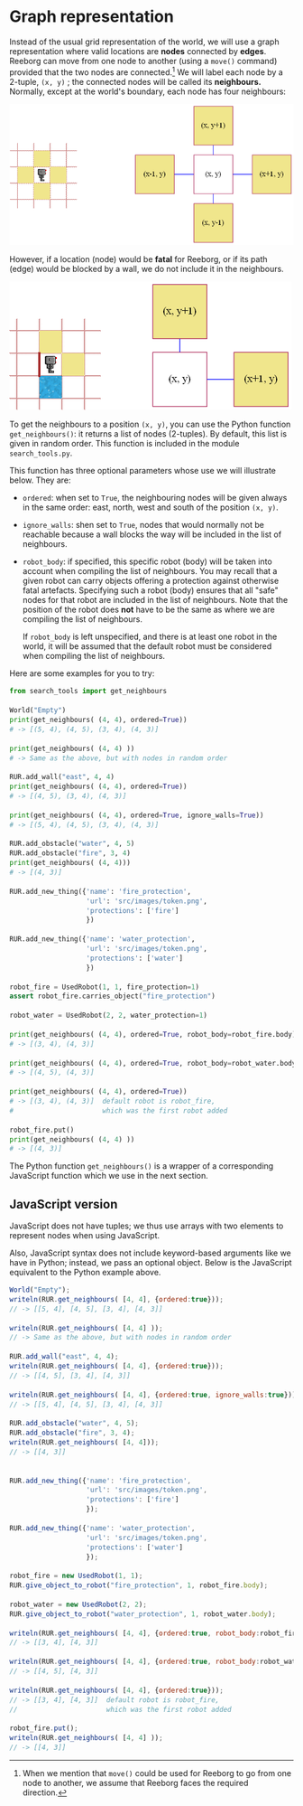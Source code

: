 # Graph representation

Instead of the usual grid representation of the world, we will use a graph representation where valid locations are **nodes** connected by **edges**. Reeborg can move from one node to another \(using a `move()` command\) provided that the two nodes are connected.[^1] We will label each node by a 2-tuple, `(x, y)` ; the connected nodes will be called its **neighbours.** Normally, except at the world's boundary, each node has four neighbours:

![](/assets/graph1.png)

However, if a location \(node\) would be **fatal** for Reeborg, or if its path \(edge\) would be blocked by a wall, we do not include it in the neighbours.

![](/assets/graph2.png)

To get the neighbours to a position `(x, y)`, you can use the Python function `get_neighbours()`: it returns a list of nodes \(2-tuples\). By default, this list is given in random order. This function is included in the module `search_tools.py`.

This function has three optional parameters whose use we will illustrate below.
They are:

* `ordered`: when set to `True`, the neighbouring nodes will be given always in
  the same order: east, north, west and south of the position `(x, y)`.
* `ignore_walls`: shen set to `True`, nodes that would normally not be reachable because
  a wall blocks the way will be included in the list of neighbours.
* `robot_body`: if specified, this specific robot (body) will be taken into account when compiling the
  list of neighbours. You may recall that a given robot can carry objects offering
  a protection against otherwise fatal artefacts. Specifying such a robot (body)
  ensures that all "safe" nodes for that robot are included in the list of
  neighbours. Note that the position of the robot does **not** have to be the same
  as where we are compiling the list of neighbours.

  If `robot_body` is left unspecified, and there is at least one robot in the world, it
  will be assumed that the default robot must be considered when compiling the list
  of neighbours.

Here are some examples for you to try:

```py
from search_tools import get_neighbours

World("Empty")
print(get_neighbours( (4, 4), ordered=True))
# -> [(5, 4), (4, 5), (3, 4), (4, 3)]

print(get_neighbours( (4, 4) ))
# -> Same as the above, but with nodes in random order

RUR.add_wall("east", 4, 4)
print(get_neighbours( (4, 4), ordered=True))
# -> [(4, 5), (3, 4), (4, 3)]

print(get_neighbours( (4, 4), ordered=True, ignore_walls=True))
# -> [(5, 4), (4, 5), (3, 4), (4, 3)]

RUR.add_obstacle("water", 4, 5)
RUR.add_obstacle("fire", 3, 4)
print(get_neighbours( (4, 4)))
# -> [(4, 3)]

RUR.add_new_thing({'name': 'fire_protection',
                   'url': 'src/images/token.png',
                   'protections': ['fire']
                   })

RUR.add_new_thing({'name': 'water_protection',
                   'url': 'src/images/token.png',
                   'protections': ['water']
                   })

robot_fire = UsedRobot(1, 1, fire_protection=1)
assert robot_fire.carries_object("fire_protection")

robot_water = UsedRobot(2, 2, water_protection=1)

print(get_neighbours( (4, 4), ordered=True, robot_body=robot_fire.body))
# -> [(3, 4), (4, 3)]

print(get_neighbours( (4, 4), ordered=True, robot_body=robot_water.body))
# -> [(4, 5), (4, 3)]

print(get_neighbours( (4, 4), ordered=True))
# -> [(3, 4), (4, 3)]  default robot is robot_fire,
#                      which was the first robot added

robot_fire.put()
print(get_neighbours( (4, 4) ))
# -> [(4, 3)]
```

The Python function `get_neighbours()` is a wrapper of a corresponding
JavaScript function which we use in the next section.

## JavaScript version

JavaScript does not have tuples; we thus use arrays with two elements
to represent nodes when using JavaScript.

Also, JavaScript syntax does not include keyword-based arguments like we
have in Python; instead, we pass an optional object.  Below is the JavaScript
equivalent to the Python example above.

```js
World("Empty");
writeln(RUR.get_neighbours( [4, 4], {ordered:true}));
// -> [[5, 4], [4, 5], [3, 4], [4, 3]]

writeln(RUR.get_neighbours( [4, 4] ));
// -> Same as the above, but with nodes in random order

RUR.add_wall("east", 4, 4);
writeln(RUR.get_neighbours( [4, 4], {ordered:true}));
// -> [[4, 5], [3, 4], [4, 3]]

writeln(RUR.get_neighbours( [4, 4], {ordered:true, ignore_walls:true}));
// -> [[5, 4], [4, 5], [3, 4], [4, 3]]

RUR.add_obstacle("water", 4, 5);
RUR.add_obstacle("fire", 3, 4);
writeln(RUR.get_neighbours( [4, 4]));
// -> [[4, 3]]


RUR.add_new_thing({'name': 'fire_protection',
                   'url': 'src/images/token.png',
                   'protections': ['fire']
                   });

RUR.add_new_thing({'name': 'water_protection',
                   'url': 'src/images/token.png',
                   'protections': ['water']
                   });

robot_fire = new UsedRobot(1, 1);
RUR.give_object_to_robot("fire_protection", 1, robot_fire.body);

robot_water = new UsedRobot(2, 2);
RUR.give_object_to_robot("water_protection", 1, robot_water.body);

writeln(RUR.get_neighbours( [4, 4], {ordered:true, robot_body:robot_fire.body}));
// -> [[3, 4], [4, 3]]

writeln(RUR.get_neighbours( [4, 4], {ordered:true, robot_body:robot_water.body}));
// -> [[4, 5], [4, 3]]

writeln(RUR.get_neighbours( [4, 4], {ordered:true}));
// -> [[3, 4], [4, 3]]  default robot is robot_fire,
//                      which was the first robot added

robot_fire.put();
writeln(RUR.get_neighbours( [4, 4] ));
// -> [[4, 3]]
```


[^1]: When we mention that `move()` could be used for Reeborg to go from one node to another, we assume that Reeborg faces the required direction.
